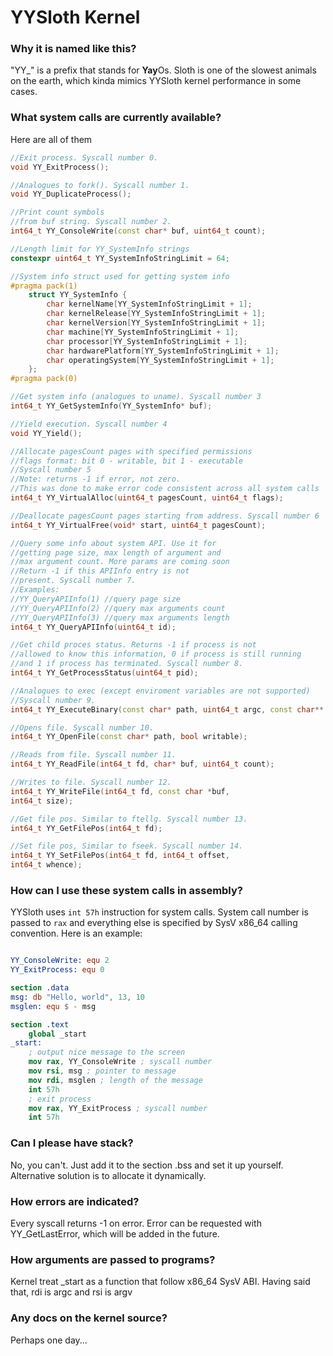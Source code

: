 # YYSloth Kernel

### Why it is named like this?
"YY_" is a prefix that stands for **Yay**Os. Sloth is one of the slowest animals on the earth, which kinda mimics YYSloth kernel performance in some cases.

### What system calls are currently available?

Here are all of them

```c++
//Exit process. Syscall number 0.
void YY_ExitProcess();

//Analogues to fork(). Syscall number 1.
void YY_DuplicateProcess();

//Print count symbols
//from buf string. Syscall number 2.
int64_t YY_ConsoleWrite(const char* buf, uint64_t count);

//Length limit for YY_SystemInfo strings
constexpr uint64_t YY_SystemInfoStringLimit = 64;

//System info struct used for getting system info
#pragma pack(1)
    struct YY_SystemInfo {
        char kernelName[YY_SystemInfoStringLimit + 1];
        char kernelRelease[YY_SystemInfoStringLimit + 1];
        char kernelVersion[YY_SystemInfoStringLimit + 1];
        char machine[YY_SystemInfoStringLimit + 1];
        char processor[YY_SystemInfoStringLimit + 1];
        char hardwarePlatform[YY_SystemInfoStringLimit + 1];
        char operatingSystem[YY_SystemInfoStringLimit + 1];
    };
#pragma pack(0)

//Get system info (analogues to uname). Syscall number 3
int64_t YY_GetSystemInfo(YY_SystemInfo* buf);

//Yield execution. Syscall number 4
void YY_Yield();

//Allocate pagesCount pages with specified permissions
//flags format: bit 0 - writable, bit 1 - executable
//Syscall number 5
//Note: returns -1 if error, not zero. 
//This was done to make error code consistent across all system calls
int64_t YY_VirtualAlloc(uint64_t pagesCount, uint64_t flags);

//Deallocate pagesCount pages starting from address. Syscall number 6
int64_t YY_VirtualFree(void* start, uint64_t pagesCount);

//Query some info about system API. Use it for
//getting page size, max length of argument and
//max argument count. More params are coming soon
//Return -1 if this APIInfo entry is not 
//present. Syscall number 7.
//Examples:
//YY_QueryAPIInfo(1) //query page size
//YY_QueryAPIInfo(2) //query max arguments count
//YY_QueryAPIInfo(3) //query max arguments length
int64_t YY_QueryAPIInfo(uint64_t id);

//Get child proces status. Returns -1 if process is not
//allowed to know this information, 0 if process is still running
//and 1 if process has terminated. Syscall number 8.
int64_t YY_GetProcessStatus(uint64_t pid);

//Analogues to exec (except enviroment variables are not supported)
//Syscall number 9.
int64_t YY_ExecuteBinary(const char* path, uint64_t argc, const char** argv);

//Opens file. Syscall number 10.
int64_t YY_OpenFile(const char* path, bool writable);

//Reads from file. Syscall number 11.
int64_t YY_ReadFile(int64_t fd, char* buf, uint64_t count);

//Writes to file. Syscall number 12.
int64_t YY_WriteFile(int64_t fd, const char *buf, 
int64_t size);

//Get file pos. Similar to ftellg. Syscall number 13.
int64_t YY_GetFilePos(int64_t fd);

//Set file pos, Similar to fseek. Syscall number 14.
int64_t YY_SetFilePos(int64_t fd, int64_t offset, 
int64_t whence);
```

### How can I use these system calls in assembly?

YYSloth uses ```int 57h``` instruction for system calls. System call number is passed to ```rax``` and everything else is specified by SysV x86_64 calling convention. Here is an example:
```nasm

YY_ConsoleWrite: equ 2
YY_ExitProcess: equ 0

section .data
msg: db "Hello, world", 13, 10
msglen: equ $ - msg

section .text
    global _start
_start:
    ; output nice message to the screen
    mov rax, YY_ConsoleWrite ; syscall number
    mov rsi, msg ; pointer to message
    mov rdi, msglen ; length of the message
    int 57h
    ; exit process
    mov rax, YY_ExitProcess ; syscall number
    int 57h
```

### Can I please have stack?

No, you can't. Just add it to the section .bss and set it up yourself. Alternative solution is
to allocate it dynamically.

### How errors are indicated?

Every syscall returns -1 on error. Error can be requested with YY_GetLastError, which will be added
in the future.

### How arguments are passed to programs?

Kernel treat _start as a function that follow x86_64 SysV ABI. Having said that, rdi is argc and rsi is argv


### Any docs on the kernel source?

Perhaps one day...